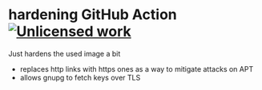 hardening GitHub Action [![`Unlicense`d work](https://raw.githubusercontent.com/unlicense/unlicense.org/master/static/favicon.png)](https://unlicense.org/)
=======================

Just hardens the used image a bit

* replaces http links with https ones as a way to mitigate attacks on APT
* allows gnupg to fetch keys over TLS
